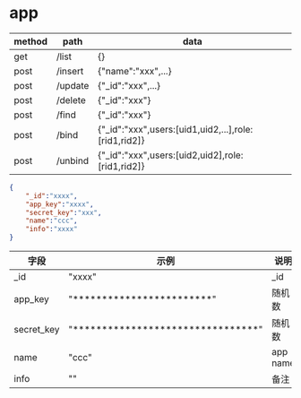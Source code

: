 # app

|method|path|data|
|---|---|----
|get|/list|{}
|post|/insert|{"name":"xxx",...}
|post|/update|{"_id":"xxx",...}
|post|/delete|{"_id":"xxx"}
|post|/find|{"_id":"xxx"}
|post|/bind|{"_id":"xxx",users:[uid1,uid2,...],role:[rid1,rid2]}
|post|/unbind|{"_id":"xxx",users:[uid2,uid2],role:[rid1,rid2]}


```json
{
    "_id":"xxxx",
    "app_key":"xxxx",
    "secret_key":"xxx",
    "name":"ccc",
    "info":"xxxx"
}

```



|字段|示例|说明|
|---|---|---
|_id| "xxxx"| _id
|app_key|"************************"|随机数
|secret_key|"********************************"|随机数
|name|"ccc"|app name
|info|""|备注



